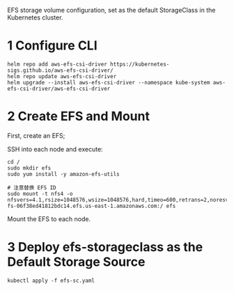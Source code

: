 EFS storage volume configuration, set as the default StorageClass in the Kubernetes cluster.

# 1 Configure CLI
```shell
helm repo add aws-efs-csi-driver https://kubernetes-sigs.github.io/aws-efs-csi-driver/
helm repo update aws-efs-csi-driver
helm upgrade --install aws-efs-csi-driver --namespace kube-system aws-efs-csi-driver/aws-efs-csi-driver
```

# 2 Create EFS and Mount
First, create an EFS;

SSH into each node and execute:
```shell
cd /
sudo mkdir efs
sudo yum install -y amazon-efs-utils

# 注意替换 EFS ID
sudo mount -t nfs4 -o nfsvers=4.1,rsize=1048576,wsize=1048576,hard,timeo=600,retrans=2,noresvport fs-06f38ed41812bdc14.efs.us-east-1.amazonaws.com:/ efs
```

Mount the EFS to each node.

# 3 Deploy efs-storageclass as the Default Storage Source
```shell
kubectl apply -f efs-sc.yaml
```